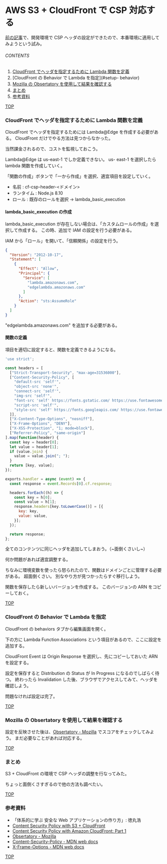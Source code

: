 # AWS S3 + CloudFront で CSP 対応する
<a id="top"></a>

[前の記事](/entry/2018/09/26/020247)で、開発環境で CSP ヘッダの設定ができたので、本番環境に適用してみようという試み。

###### CONTENTS

1. [CloudFront でヘッダを指定するために Lambda 関数を定義](#create-lambda)
1. [CloudFront の Behavior で Lambda を指定](#setup- behavior)
1. [Mozilla の Obsertatory を使用して結果を確認する](#Mozilla-Obsertatory)
1. [まとめ](#postscript)
1. [参考資料](#reference)


[TOP](#top)
<a id="create-lambda"></a>
### CloudFront でヘッダを指定するために Lambda 関数を定義

CloudFront でヘッダを指定するためには Lambda@Edge を作成する必要がある。
CloudFront だけでやる方法は見つからなかった。

当然課金されるので、コストを監視しておこう。

Lambda@Edge は us-east-1 でしか定義できない。
us- east-1 を選択したら lambda 関数を作成していく。

「関数の作成」ボタンで「一から作成」を選択、適宜項目を設定していく。

- 名前 : cf-csp-header-<ドメイン>
- ランタイム : Node.js 8.10
- ロール : 既存のロールを選択 → lambda_basic_execution

#### lambda_basic_execution の作成

lambda_basic_execution が存在しない場合は、「カスタムロールの作成」を選択して作成する。
この時、追加で IAM の設定を行う必要がある。

IAM から「ロール」を開いて、「信頼関係」の設定を行う。

```json
{
  "Version": "2012-10-17",
  "Statement": [
    {
      "Effect": "Allow",
      "Principal": {
        "Service": [
          "lambda.amazonaws.com",
          "edgelambda.amazonaws.com"
        ]
      },
      "Action": "sts:AssumeRole"
    }
  ]
}
```

"edgelambda.amazonaws.com" を追加する必要がある。

#### 関数の定義

項目を適切に設定すると、関数を定義できるようになる。

```js
'use strict';

const headers = [
  ["Strict-Transport-Security", "max-age=31536000"],
  ["Content-Security-Policy", [
    "default-src 'self'",
    "object-src 'none'",
    "connect-src 'self'",
    "img-src 'self'",
    "font-src 'self' https://fonts.gstatic.com/ https://use.fontawesome.com/",
    "script-src 'self'",
    "style-src 'self' https://fonts.googleapis.com/ https://use.fontawesome.com/"
  ]],
  ["X-Content-Type-Options", "nosniff"],
  ["X-Frame-Options", "DENY"],
  ["X-XSS-Protection", "1; mode=block"],
  ["Referrer-Policy", "same-origin"]
].map(function(header) {
  const key = header[0];
  let value = header[1];
  if (value.join) {
    value = value.join("; ");
  }
  return [key, value];
});

exports.handler = async (event) => {
  const response = event.Records[0].cf.response;

  headers.forEach((h) => {
    const key = h[0];
    const value = h[1];
    response.headers[key.toLowerCase()] = [{
      key: key,
      value: value,
    }];
  });

  return response;
};

```

全てのコンテンツに同じヘッダを追加してしまおう。（~面倒くさいし~）

何か問題があれば適宜調整する。

ちなみに環境変数を使ったら怒られたので、関数はドメインごとに管理する必要がある。
超面倒くさい。
別なやり方が見つかったらすぐ移行しよう。

関数を保存したら新しいバージョンを作成する。
このバージョンの ARN をコピーしておく。


[TOP](#top)
<a id="setup- behavior"></a>
### CloudFront の Behavior で Lambda を指定

CloudFront の behaviors タブから編集画面を開く。

下の方に Lambda Function Associations という項目があるので、ここに設定を追加する。

CloudFront Event は Origin Response を選択し、先にコピーしておいた ARN を設定する。

設定を保存すると Distribution の Status が In Progress になるのでしばらく待つ。
終わったら Invalidation した後、ブラウザでアクセスしてみて、ヘッダを確認しよう。

問題なければ設定は完了。


[TOP](#top)
<a id="Mozilla-Obsertatory"></a>
### Mozilla の Obsertatory を使用して結果を確認する

設定を反映させた後は、[Obsertatory - Mozilla](https://observatory.mozilla.org/) でスコアをチェックしてみよう。
まだ必要なことがあれば対応する。


[TOP](#top)
<a id="postscript"></a>
### まとめ

S3 + CloudFront の環境で CSP ヘッダの調整を行なってみた。

ちょっと面倒くさすぎるので他の方法も調べたい。


[TOP](#top)
<a id="reference"></a>
### 参考資料

- 「体系的に学ぶ 安全な Web アプリケーションの作り方」: 徳丸浩
- [Content Security Policy with S3 + CloudFront](https://medium.com/@htayyar/content-security-policy-with-s3-cloudfront-cf7526889510)
- [Content Security Policy with Amazon CloudFront: Part 1](https://codeburst.io/content-security-policy-with-amazon-cloudfront-part-1-5505feeaa75)
- [Obsertatory - Mozilla](https://observatory.mozilla.org/)
- [Content-Security-Policy - MDN web docs](https://developer.mozilla.org/ja/docs/Web/HTTP/Headers/Content-Security-Policy)
- [X-Frame-Options - MDN web docs](https://developer.mozilla.org/ja/docs/Web/HTTP/X-Frame-Options)


[TOP](#top)
